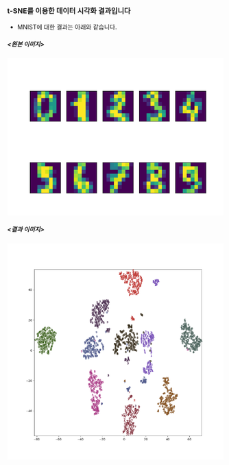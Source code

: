 ### t-SNE를 이용한 데이터 시각화 결과입니다

 - MNIST에 대한 결과는 아래와 같습니다.
 ##### <원본 이미지>
 ![alt text](image.png)
 ##### <결과 이미지>
 ![alt text](t-sne.png)